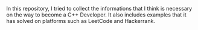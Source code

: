 In this repository, I tried to collect the informations that I think is necessary on the way to become a C++ Developer.
It also includes examples that it has solved on platforms such as LeetCode and Hackerrank.
